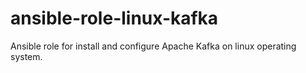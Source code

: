 # ansible-role-linux-kafka
Ansible role for install and configure Apache Kafka on linux operating system.
